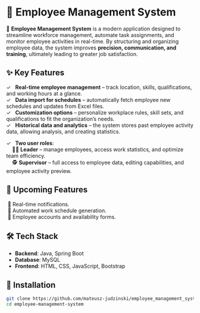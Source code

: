 # 🏢 Employee Management System

🚀 **Employee Management System** is a modern application designed to streamline workforce management, automate task assignments, and monitor employee activities in real-time. By structuring and organizing employee data, the system improves **precision, communication, and training**, ultimately leading to greater job satisfaction.

## ✨ Key Features

✓ &nbsp;  **Real-time employee management** – track location, skills, qualifications, and working hours at a glance.  
✓ &nbsp;  **Data import for schedules** – automatically fetch employee new schedules and updates from Excel files.  
✓ &nbsp;  **Customization options** – personalize workplace rules, skill sets, and qualifications to fit the organization’s needs.  
✓ &nbsp;  **Historical data and analytics** – the system stores past employee activity data, allowing analysis, and creating statistics.  

✓ &nbsp;  **Two user roles**:  
&nbsp;&nbsp;&nbsp;&nbsp;👨‍💼 **Leader** – manage employees, access work statistics, and optimize team efficiency.  
&nbsp;&nbsp;&nbsp;&nbsp;🕵️ **Supervisor** – full access to employee data, editing capabilities, and employee activity preview.  

## 📅 Upcoming Features

 &nbsp;🔔 Real-time notifications.  
 &nbsp;📆 Automated work schedule generation.  
 &nbsp;👥 Employee accounts and availability forms.  

## 🛠 Tech Stack
 - **Backend**: Java, Spring Boot  
 - **Database**: MySQL  
 - **Frontend**: HTML, CSS, JavaScript, Bootstrap  

## 🚀 Installation

   ```sh
   git clone https://github.com/mateusz-judzinski/employee_management_system.git
   cd employee-management-system
